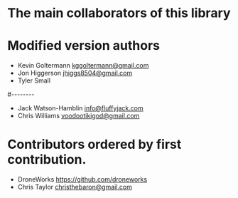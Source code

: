 # The main collaborators of this library

# Modified version authors

* Kevin Goltermann <kggoltermann@gmail.com>
* Jon Higgerson <jhiggs8504@gmail.com>
* Tyler Small

#--------

* Jack Watson-Hamblin <info@fluffyjack.com>
* Chris Williams <voodootikigod@gmail.com>

# Contributors ordered by first contribution.

* DroneWorks <https://github.com/droneworks>
* Chris Taylor <christhebaron@gmail.com>
